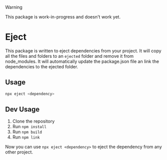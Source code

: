 > [!WARNING]
> This package is work-in-progress and doesn't work yet.

# Eject

This package is written to eject dependencies from your project. It will copy all the files and folders to an `ejected` folder and remove it from node_modules. It will automatically update the package.json file an link the dependencies to the ejected folder.


## Usage

```bash
npx eject <dependency>
```

## Dev Usage

1. Clone the repository
2. Run `npm install`
2. Run `npm build`
3. Run `npm link`

Now you can use `npx eject <dependency>` to eject the dependency from any other project.

